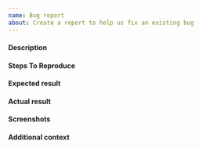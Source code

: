```yaml
---
name: Bug report
about: Create a report to help us fix an existing bug
---
```


#### **Description**
<!-- A clear and concise description of what the bug is. -->

#### **Steps To Reproduce**
<!-- Steps that can be followed to reproduce the bug. 

1. Go to '...'
2. Click on '....'
3. Scroll down to '....'
4. See error

-->

#### **Expected result**
<!-- A clear and concise description of what you expected to happen. -->

#### **Actual result**
<!-- A clear and concise description of what actually happened. -->

#### **Screenshots**
<!-- If applicable, add screenshots to help explain your problem. -->

#### **Additional context**
<!-- Add any other context about the problem here. -->
